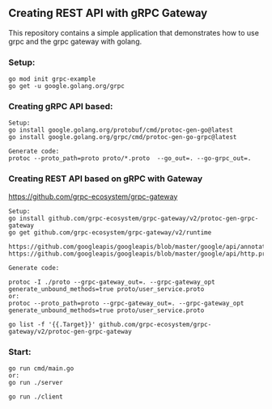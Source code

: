 ## Creating REST API with gRPC Gateway

This repository contains a simple application that demonstrates how to use grpc and the grpc gateway with golang.

### Setup:

```
go mod init grpc-example
go get -u google.golang.org/grpc

```

### Creating gRPC API based:

```
Setup:
go install google.golang.org/protobuf/cmd/protoc-gen-go@latest
go install google.golang.org/grpc/cmd/protoc-gen-go-grpc@latest

Generate code:
protoc --proto_path=proto proto/*.proto  --go_out=. --go-grpc_out=.
```

### Creating REST API based on gRPC with Gateway

https://github.com/grpc-ecosystem/grpc-gateway

```
Setup:
go install github.com/grpc-ecosystem/grpc-gateway/v2/protoc-gen-grpc-gateway
go get github.com/grpc-ecosystem/grpc-gateway/v2/runtime

https://github.com/googleapis/googleapis/blob/master/google/api/annotations.proto
https://github.com/googleapis/googleapis/blob/master/google/api/http.proto

Generate code:

protoc -I ./proto --grpc-gateway_out=. --grpc-gateway_opt generate_unbound_methods=true proto/user_service.proto
or:
protoc --proto_path=proto --grpc-gateway_out=. --grpc-gateway_opt generate_unbound_methods=true proto/user_service.proto

go list -f '{{.Target}}' github.com/grpc-ecosystem/grpc-gateway/v2/protoc-gen-grpc-gateway
```

### Start:

```
go run cmd/main.go
or:
go run ./server

go run ./client
```

